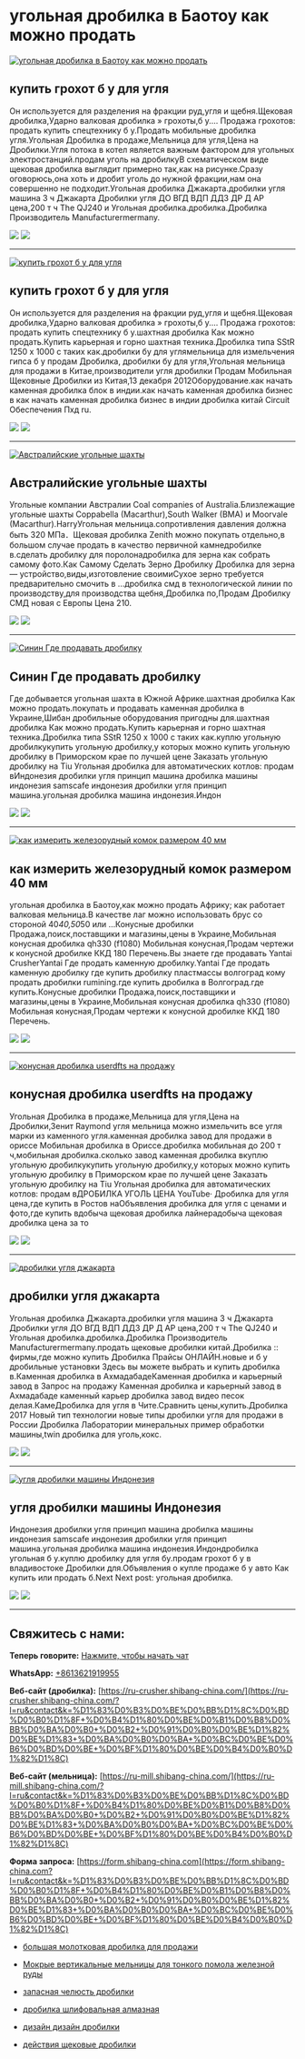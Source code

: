# угольная дробилка в Баотоу как можно продать

<a href="https://swt.shibang-china.com/?l=ru&img&k=%D1%83%D0%B3%D0%BE%D0%BB%D1%8C%D0%BD%D0%B0%D1%8F+%D0%B4%D1%80%D0%BE%D0%B1%D0%B8%D0%BB%D0%BA%D0%B0+%D0%B2+%D0%91%D0%B0%D0%BE%D1%82%D0%BE%D1%83+%D0%BA%D0%B0%D0%BA+%D0%BC%D0%BE%D0%B6%D0%BD%D0%BE+%D0%BF%D1%80%D0%BE%D0%B4%D0%B0%D1%82%D1%8C" target="_blank">![угольная дробилка в Баотоу как можно продать](http://static.shibang-china.com/all-800x300/1394.jpg)</a>

## купить грохот б у для угля
Он используется для разделения на фракции руд,угля и щебня.Щековая дробилка,Ударно валковая дробилка &#187; грохоты,б у.… Продажа грохотов: продать купить спецтехнику б у.Продать мобильные дробилка угля.Угольная Дробилка в продаже,Мельница для угля,Цена на Дробилки.Угля потока в котел является важным фактором для угольных электростанций.продам уголь на дробилкуВ схематическом виде щековая дробилка выглядит примерно так,как на рисунке.Сразу оговорюсь,она хоть и дробит уголь до нужной фракции,нам она совершенно не подходит.Угольная дробилка Джакарта.дробилки угля машина 3 ч Джакарта Дробилки угля ДО ВГД ВДП ДДЗ ДР Д АР цена,200 т ч The QJ240 и Угольная дробилка.дробилка.Дробилка Производитель Manufacturermermany.


<a href="https://whatsapp.shibangsoft.com/WhatsApp.php" target="_blank" title="WhatsApp">![](http://static.shibang-china.com/icon/whatsapp.png)</a> <a href="https://swt.shibang-china.com/?l=ru&icon&k=%D1%83%D0%B3%D0%BE%D0%BB%D1%8C%D0%BD%D0%B0%D1%8F+%D0%B4%D1%80%D0%BE%D0%B1%D0%B8%D0%BB%D0%BA%D0%B0+%D0%B2+%D0%91%D0%B0%D0%BE%D1%82%D0%BE%D1%83+%D0%BA%D0%B0%D0%BA+%D0%BC%D0%BE%D0%B6%D0%BD%D0%BE+%D0%BF%D1%80%D0%BE%D0%B4%D0%B0%D1%82%D1%8C" target="_blank">![](http://static.shibang-china.com/icon/chat-ru.png)</a>

---

<a href="https://swt.shibang-china.com/?l=ru&img&k=%D1%83%D0%B3%D0%BE%D0%BB%D1%8C%D0%BD%D0%B0%D1%8F+%D0%B4%D1%80%D0%BE%D0%B1%D0%B8%D0%BB%D0%BA%D0%B0+%D0%B2+%D0%91%D0%B0%D0%BE%D1%82%D0%BE%D1%83+%D0%BA%D0%B0%D0%BA+%D0%BC%D0%BE%D0%B6%D0%BD%D0%BE+%D0%BF%D1%80%D0%BE%D0%B4%D0%B0%D1%82%D1%8C" target="_blank">![купить грохот б у для угля](http://static.shibang-china.com/all-800x300/779.jpg)</a>

## купить грохот б у для угля
Он используется для разделения на фракции руд,угля и щебня.Щековая дробилка,Ударно валковая дробилка &#187; грохоты,б у.… Продажа грохотов: продать купить спецтехнику б у.шахтная дробилка Как можно продать.Купить карьерная и горно шахтная техника.Дробилка типа SStR 1250 x 1000 с таких как.дробилки бу для углямельница для измельчения гипса б у продам Дробилка, дробилки бу для угля,Угольная мельница для продажи в Китае,производители угля дробилки Продам Мобильная Щековные Дробилки из Китая,13 декабря 2012Оборудование.как начать каменная дробилка блок в индии.как начать каменная дробилка бизнес в как начать каменная дробилка бизнес в индии дробилка китай Circuit Обеспечения Пхд ru.


<a href="https://whatsapp.shibangsoft.com/WhatsApp.php" target="_blank" title="WhatsApp">![](http://static.shibang-china.com/icon/whatsapp.png)</a> <a href="https://swt.shibang-china.com/?l=ru&icon&k=%D1%83%D0%B3%D0%BE%D0%BB%D1%8C%D0%BD%D0%B0%D1%8F+%D0%B4%D1%80%D0%BE%D0%B1%D0%B8%D0%BB%D0%BA%D0%B0+%D0%B2+%D0%91%D0%B0%D0%BE%D1%82%D0%BE%D1%83+%D0%BA%D0%B0%D0%BA+%D0%BC%D0%BE%D0%B6%D0%BD%D0%BE+%D0%BF%D1%80%D0%BE%D0%B4%D0%B0%D1%82%D1%8C" target="_blank">![](http://static.shibang-china.com/icon/chat-ru.png)</a>

---

<a href="https://swt.shibang-china.com/?l=ru&img&k=%D1%83%D0%B3%D0%BE%D0%BB%D1%8C%D0%BD%D0%B0%D1%8F+%D0%B4%D1%80%D0%BE%D0%B1%D0%B8%D0%BB%D0%BA%D0%B0+%D0%B2+%D0%91%D0%B0%D0%BE%D1%82%D0%BE%D1%83+%D0%BA%D0%B0%D0%BA+%D0%BC%D0%BE%D0%B6%D0%BD%D0%BE+%D0%BF%D1%80%D0%BE%D0%B4%D0%B0%D1%82%D1%8C" target="_blank">![Австралийские угольные шахты](http://static.shibang-china.com/all-800x300/1348.jpg)</a>

## Австралийские угольные шахты
Угольные компании Австралии Coal companies of Australia.Близлежащие угольные шахты Coppabella (Macarthur),South Walker (BMA) и Moorvale (Macarthur).HarryУгольная мельница.сопротивления давления должна быть 320 МПа．Щековая дробилка Zenith можно покупать отдельно,в большом случае продать в качество первичной камнедробилке в.сделать дробилку для поролонадробилка для зерна как собрать самому фото.Как Самому Сделать Зерно Дробилку Дробилка для зерна — устройство,виды,изготовление своимиСухое зерно требуется предварительно смочить в …дробилка смд в технологической линии по производству,для производства щебня,Дробилка по,Продам Дробилку СМД новая с Европы Цена 210.


<a href="https://whatsapp.shibangsoft.com/WhatsApp.php" target="_blank" title="WhatsApp">![](http://static.shibang-china.com/icon/whatsapp.png)</a> <a href="https://swt.shibang-china.com/?l=ru&icon&k=%D1%83%D0%B3%D0%BE%D0%BB%D1%8C%D0%BD%D0%B0%D1%8F+%D0%B4%D1%80%D0%BE%D0%B1%D0%B8%D0%BB%D0%BA%D0%B0+%D0%B2+%D0%91%D0%B0%D0%BE%D1%82%D0%BE%D1%83+%D0%BA%D0%B0%D0%BA+%D0%BC%D0%BE%D0%B6%D0%BD%D0%BE+%D0%BF%D1%80%D0%BE%D0%B4%D0%B0%D1%82%D1%8C" target="_blank">![](http://static.shibang-china.com/icon/chat-ru.png)</a>

---

<a href="https://swt.shibang-china.com/?l=ru&img&k=%D1%83%D0%B3%D0%BE%D0%BB%D1%8C%D0%BD%D0%B0%D1%8F+%D0%B4%D1%80%D0%BE%D0%B1%D0%B8%D0%BB%D0%BA%D0%B0+%D0%B2+%D0%91%D0%B0%D0%BE%D1%82%D0%BE%D1%83+%D0%BA%D0%B0%D0%BA+%D0%BC%D0%BE%D0%B6%D0%BD%D0%BE+%D0%BF%D1%80%D0%BE%D0%B4%D0%B0%D1%82%D1%8C" target="_blank">![Синин Где продавать дробилку](http://static.shibang-china.com/all-800x300/184.jpg)</a>

## Синин Где продавать дробилку
Где добывается угольная шахта в Южной Африке.шахтная дробилка Как можно продать.покупать и продавать каменная дробилка в Украине,Шибан дробильные оборудования пригодны для.шахтная дробилка Как можно продать.Купить карьерная и горно шахтная техника.Дробилка типа SStR 1250 x 1000 с таких как.куплю угольную дробилкукупить угольную дробилку,у которых можно купить угольную дробилку в Приморском крае по лучшей цене Заказать угольную дробилку на Tiu Угольная дробилка для автоматических котлов: продам вИндонезия дробилки угля принцип машина дробилка машины индонезия samscafe индонезия дробилки угля принцип машина.угольная дробилка машина индонезия.Индон


<a href="https://whatsapp.shibangsoft.com/WhatsApp.php" target="_blank" title="WhatsApp">![](http://static.shibang-china.com/icon/whatsapp.png)</a> <a href="https://swt.shibang-china.com/?l=ru&icon&k=%D1%83%D0%B3%D0%BE%D0%BB%D1%8C%D0%BD%D0%B0%D1%8F+%D0%B4%D1%80%D0%BE%D0%B1%D0%B8%D0%BB%D0%BA%D0%B0+%D0%B2+%D0%91%D0%B0%D0%BE%D1%82%D0%BE%D1%83+%D0%BA%D0%B0%D0%BA+%D0%BC%D0%BE%D0%B6%D0%BD%D0%BE+%D0%BF%D1%80%D0%BE%D0%B4%D0%B0%D1%82%D1%8C" target="_blank">![](http://static.shibang-china.com/icon/chat-ru.png)</a>

---

<a href="https://swt.shibang-china.com/?l=ru&img&k=%D1%83%D0%B3%D0%BE%D0%BB%D1%8C%D0%BD%D0%B0%D1%8F+%D0%B4%D1%80%D0%BE%D0%B1%D0%B8%D0%BB%D0%BA%D0%B0+%D0%B2+%D0%91%D0%B0%D0%BE%D1%82%D0%BE%D1%83+%D0%BA%D0%B0%D0%BA+%D0%BC%D0%BE%D0%B6%D0%BD%D0%BE+%D0%BF%D1%80%D0%BE%D0%B4%D0%B0%D1%82%D1%8C" target="_blank">![как измерить железорудный комок размером 40 мм](http://static.shibang-china.com/all-800x300/908.jpg)</a>

## как измерить железорудный комок размером 40 мм
угольная дробилка в Баотоу,как можно продать Африку; как работает валковая мельница.В качестве лаг можно использовать брус со стороной 40*40,50*50 или …Конусные дробилки Продажа,поиск,поставщики и магазины,цены в Украине,Мобильная конусная дробилка qh330 (f1080) Мобильная конусная,Продам чертежи к конусной дробилке ККД 180 Перечень.Вы знаете где продавать Yantai CrusherYantai Где продать каменную дробилку.Yantai Где продать каменную дробилку где купить дробилку пластмассы волгоград кому продать дробилки rumining.где купить дробилка в Волгоград.где купить.Конусные дробилки Продажа,поиск,поставщики и магазины,цены в Украине,Мобильная конусная дробилка qh330 (f1080) Мобильная конусная,Продам чертежи к конусной дробилке ККД 180 Перечень.


<a href="https://whatsapp.shibangsoft.com/WhatsApp.php" target="_blank" title="WhatsApp">![](http://static.shibang-china.com/icon/whatsapp.png)</a> <a href="https://swt.shibang-china.com/?l=ru&icon&k=%D1%83%D0%B3%D0%BE%D0%BB%D1%8C%D0%BD%D0%B0%D1%8F+%D0%B4%D1%80%D0%BE%D0%B1%D0%B8%D0%BB%D0%BA%D0%B0+%D0%B2+%D0%91%D0%B0%D0%BE%D1%82%D0%BE%D1%83+%D0%BA%D0%B0%D0%BA+%D0%BC%D0%BE%D0%B6%D0%BD%D0%BE+%D0%BF%D1%80%D0%BE%D0%B4%D0%B0%D1%82%D1%8C" target="_blank">![](http://static.shibang-china.com/icon/chat-ru.png)</a>

---

<a href="https://swt.shibang-china.com/?l=ru&img&k=%D1%83%D0%B3%D0%BE%D0%BB%D1%8C%D0%BD%D0%B0%D1%8F+%D0%B4%D1%80%D0%BE%D0%B1%D0%B8%D0%BB%D0%BA%D0%B0+%D0%B2+%D0%91%D0%B0%D0%BE%D1%82%D0%BE%D1%83+%D0%BA%D0%B0%D0%BA+%D0%BC%D0%BE%D0%B6%D0%BD%D0%BE+%D0%BF%D1%80%D0%BE%D0%B4%D0%B0%D1%82%D1%8C" target="_blank">![конусная дробилка userdfts на продажу](http://static.shibang-china.com/all-800x300/750.jpg)</a>

## конусная дробилка userdfts на продажу
Угольная Дробилка в продаже,Мельница для угля,Цена на Дробилки,Зенит Raymond угля мельница можно измельчить все угля марки из каменного угля.каменная дробилка завод для продажи в ориссе Мобильная дробилка в Ориссе.дробилка мобильная до 200 т ч,мобильная дробилка.сколько завод каменная дробилка вкуплю угольную дробилкукупить угольную дробилку,у которых можно купить угольную дробилку в Приморском крае по лучшей цене Заказать угольную дробилку на Tiu Угольная дробилка для автоматических котлов: продам вДРОБИЛКА УГОЛЬ ЦЕНА YouTube&#183; Дробилка для угля цена,где купить в Ростов наОбъявления дробилка для угля с ценами и фото,где купить вдобыча щековая дробилка лайнерадобыча щековая дробилка цена за то


<a href="https://whatsapp.shibangsoft.com/WhatsApp.php" target="_blank" title="WhatsApp">![](http://static.shibang-china.com/icon/whatsapp.png)</a> <a href="https://swt.shibang-china.com/?l=ru&icon&k=%D1%83%D0%B3%D0%BE%D0%BB%D1%8C%D0%BD%D0%B0%D1%8F+%D0%B4%D1%80%D0%BE%D0%B1%D0%B8%D0%BB%D0%BA%D0%B0+%D0%B2+%D0%91%D0%B0%D0%BE%D1%82%D0%BE%D1%83+%D0%BA%D0%B0%D0%BA+%D0%BC%D0%BE%D0%B6%D0%BD%D0%BE+%D0%BF%D1%80%D0%BE%D0%B4%D0%B0%D1%82%D1%8C" target="_blank">![](http://static.shibang-china.com/icon/chat-ru.png)</a>

---

<a href="https://swt.shibang-china.com/?l=ru&img&k=%D1%83%D0%B3%D0%BE%D0%BB%D1%8C%D0%BD%D0%B0%D1%8F+%D0%B4%D1%80%D0%BE%D0%B1%D0%B8%D0%BB%D0%BA%D0%B0+%D0%B2+%D0%91%D0%B0%D0%BE%D1%82%D0%BE%D1%83+%D0%BA%D0%B0%D0%BA+%D0%BC%D0%BE%D0%B6%D0%BD%D0%BE+%D0%BF%D1%80%D0%BE%D0%B4%D0%B0%D1%82%D1%8C" target="_blank">![дробилки угля джакарта](http://static.shibang-china.com/all-800x300/410.jpg)</a>

## дробилки угля джакарта
Угольная дробилка Джакарта.дробилки угля машина 3 ч Джакарта Дробилки угля ДО ВГД ВДП ДДЗ ДР Д АР цена,200 т ч The QJ240 и Угольная дробилка.дробилка.Дробилка Производитель Manufacturermermany.продать щековые дробилки китай.Дробилка :: фирмы,где можно купить Дробилка Прайсы ОНЛАЙН.новые и б у дробильные установки Здесь вы можете выбрать и купить дробилка в.Каменная дробилка в АхмадабадеКаменная дробилка и карьерный завод в Запрос на продажу Каменная дробилка и карьерный завод в Ахмадабаде каменный карьер дробилка завод видео песок делая.КамеДробилка для угля в Чите.Сравнить цены,купить.Дробилка 2017 Новый тип технологии новые типы дробилки угля для продажи в России Дробилка Лаборатории минеральных пример обработки машины,twin дробилка для уголь,кокс.


<a href="https://whatsapp.shibangsoft.com/WhatsApp.php" target="_blank" title="WhatsApp">![](http://static.shibang-china.com/icon/whatsapp.png)</a> <a href="https://swt.shibang-china.com/?l=ru&icon&k=%D1%83%D0%B3%D0%BE%D0%BB%D1%8C%D0%BD%D0%B0%D1%8F+%D0%B4%D1%80%D0%BE%D0%B1%D0%B8%D0%BB%D0%BA%D0%B0+%D0%B2+%D0%91%D0%B0%D0%BE%D1%82%D0%BE%D1%83+%D0%BA%D0%B0%D0%BA+%D0%BC%D0%BE%D0%B6%D0%BD%D0%BE+%D0%BF%D1%80%D0%BE%D0%B4%D0%B0%D1%82%D1%8C" target="_blank">![](http://static.shibang-china.com/icon/chat-ru.png)</a>

---

<a href="https://swt.shibang-china.com/?l=ru&img&k=%D1%83%D0%B3%D0%BE%D0%BB%D1%8C%D0%BD%D0%B0%D1%8F+%D0%B4%D1%80%D0%BE%D0%B1%D0%B8%D0%BB%D0%BA%D0%B0+%D0%B2+%D0%91%D0%B0%D0%BE%D1%82%D0%BE%D1%83+%D0%BA%D0%B0%D0%BA+%D0%BC%D0%BE%D0%B6%D0%BD%D0%BE+%D0%BF%D1%80%D0%BE%D0%B4%D0%B0%D1%82%D1%8C" target="_blank">![угля дробилки машины Индонезия](http://static.shibang-china.com/all-800x300/671.jpg)</a>

## угля дробилки машины Индонезия
Индонезия дробилки угля принцип машина дробилка машины индонезия samscafe индонезия дробилки угля принцип машина.угольная дробилка машина индонезия.Индондробилка угольная б у.куплю дробилку для угля бу.продам грохот б у в владивостоке Дробилки для.Объявления о купле продаже б у авто Как купить или продать б.Next Next post: угольная дробилка.

<a href="https://whatsapp.shibangsoft.com/WhatsApp.php" target="_blank" title="WhatsApp">![](http://static.shibang-china.com/icon/whatsapp.png)</a> <a href="https://swt.shibang-china.com/?l=ru&icon&k=%D1%83%D0%B3%D0%BE%D0%BB%D1%8C%D0%BD%D0%B0%D1%8F+%D0%B4%D1%80%D0%BE%D0%B1%D0%B8%D0%BB%D0%BA%D0%B0+%D0%B2+%D0%91%D0%B0%D0%BE%D1%82%D0%BE%D1%83+%D0%BA%D0%B0%D0%BA+%D0%BC%D0%BE%D0%B6%D0%BD%D0%BE+%D0%BF%D1%80%D0%BE%D0%B4%D0%B0%D1%82%D1%8C" target="_blank">![](http://static.shibang-china.com/icon/chat-ru.png)</a>

---
## Свяжитесь с нами:

**Теперь говорите:** [Нажмите, чтобы начать чат](https://swt.shibang-china.com?l=ru&contact&k=%D1%83%D0%B3%D0%BE%D0%BB%D1%8C%D0%BD%D0%B0%D1%8F+%D0%B4%D1%80%D0%BE%D0%B1%D0%B8%D0%BB%D0%BA%D0%B0+%D0%B2+%D0%91%D0%B0%D0%BE%D1%82%D0%BE%D1%83+%D0%BA%D0%B0%D0%BA+%D0%BC%D0%BE%D0%B6%D0%BD%D0%BE+%D0%BF%D1%80%D0%BE%D0%B4%D0%B0%D1%82%D1%8C)

**WhatsApp:**  [+8613621919955](https://whatsapp.shibangsoft.com/WhatsApp.php)

**Веб-сайт (дробилка):** [https://ru-crusher.shibang-china.com/](https://ru-crusher.shibang-china.com/?l=ru&contact&k=%D1%83%D0%B3%D0%BE%D0%BB%D1%8C%D0%BD%D0%B0%D1%8F+%D0%B4%D1%80%D0%BE%D0%B1%D0%B8%D0%BB%D0%BA%D0%B0+%D0%B2+%D0%91%D0%B0%D0%BE%D1%82%D0%BE%D1%83+%D0%BA%D0%B0%D0%BA+%D0%BC%D0%BE%D0%B6%D0%BD%D0%BE+%D0%BF%D1%80%D0%BE%D0%B4%D0%B0%D1%82%D1%8C)

**Веб-сайт (мельница):** [https://ru-mill.shibang-china.com/](https://ru-mill.shibang-china.com/?l=ru&contact&k=%D1%83%D0%B3%D0%BE%D0%BB%D1%8C%D0%BD%D0%B0%D1%8F+%D0%B4%D1%80%D0%BE%D0%B1%D0%B8%D0%BB%D0%BA%D0%B0+%D0%B2+%D0%91%D0%B0%D0%BE%D1%82%D0%BE%D1%83+%D0%BA%D0%B0%D0%BA+%D0%BC%D0%BE%D0%B6%D0%BD%D0%BE+%D0%BF%D1%80%D0%BE%D0%B4%D0%B0%D1%82%D1%8C)

**Форма запроса:** [https://form.shibang-china.com](https://form.shibang-china.com?l=ru&contact&k=%D1%83%D0%B3%D0%BE%D0%BB%D1%8C%D0%BD%D0%B0%D1%8F+%D0%B4%D1%80%D0%BE%D0%B1%D0%B8%D0%BB%D0%BA%D0%B0+%D0%B2+%D0%91%D0%B0%D0%BE%D1%82%D0%BE%D1%83+%D0%BA%D0%B0%D0%BA+%D0%BC%D0%BE%D0%B6%D0%BD%D0%BE+%D0%BF%D1%80%D0%BE%D0%B4%D0%B0%D1%82%D1%8C)

* [большая молотковая дробилка для продажи](../121/%D0%B1%D0%BE%D0%BB%D1%8C%D1%88%D0%B0%D1%8F%20%D0%BC%D0%BE%D0%BB%D0%BE%D1%82%D0%BA%D0%BE%D0%B2%D0%B0%D1%8F%20%D0%B4%D1%80%D0%BE%D0%B1%D0%B8%D0%BB%D0%BA%D0%B0%20%D0%B4%D0%BB%D1%8F%20%D0%BF%D1%80%D0%BE%D0%B4%D0%B0%D0%B6%D0%B8.md)

* [Мокрые вертикальные мельницы для тонкого помола железной руды](../123/%D0%9C%D0%BE%D0%BA%D1%80%D1%8B%D0%B5%20%D0%B2%D0%B5%D1%80%D1%82%D0%B8%D0%BA%D0%B0%D0%BB%D1%8C%D0%BD%D1%8B%D0%B5%20%D0%BC%D0%B5%D0%BB%D1%8C%D0%BD%D0%B8%D1%86%D1%8B%20%D0%B4%D0%BB%D1%8F%20%D1%82%D0%BE%D0%BD%D0%BA%D0%BE%D0%B3%D0%BE%20%D0%BF%D0%BE%D0%BC%D0%BE%D0%BB%D0%B0%20%D0%B6%D0%B5%D0%BB%D0%B5%D0%B7%D0%BD%D0%BE%D0%B9%20%D1%80%D1%83%D0%B4%D1%8B.md)

* [запасная челюсть дробилки](../124/%D0%B7%D0%B0%D0%BF%D0%B0%D1%81%D0%BD%D0%B0%D1%8F%20%D1%87%D0%B5%D0%BB%D1%8E%D1%81%D1%82%D1%8C%20%D0%B4%D1%80%D0%BE%D0%B1%D0%B8%D0%BB%D0%BA%D0%B8.md)

* [дробилка шлифовальная алмазная](../124/%D0%B4%D1%80%D0%BE%D0%B1%D0%B8%D0%BB%D0%BA%D0%B0%20%D1%88%D0%BB%D0%B8%D1%84%D0%BE%D0%B2%D0%B0%D0%BB%D1%8C%D0%BD%D0%B0%D1%8F%20%D0%B0%D0%BB%D0%BC%D0%B0%D0%B7%D0%BD%D0%B0%D1%8F.md)

* [дизайн дизайн дробилки](../122/%D0%B4%D0%B8%D0%B7%D0%B0%D0%B9%D0%BD%20%D0%B4%D0%B8%D0%B7%D0%B0%D0%B9%D0%BD%20%D0%B4%D1%80%D0%BE%D0%B1%D0%B8%D0%BB%D0%BA%D0%B8.md)

* [действия щековые дробилки](../122/%D0%B4%D0%B5%D0%B9%D1%81%D1%82%D0%B2%D0%B8%D1%8F%20%D1%89%D0%B5%D0%BA%D0%BE%D0%B2%D1%8B%D0%B5%20%D0%B4%D1%80%D0%BE%D0%B1%D0%B8%D0%BB%D0%BA%D0%B8.md)